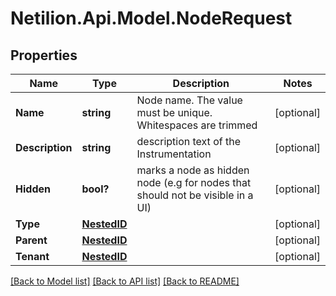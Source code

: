# Netilion.Api.Model.NodeRequest
## Properties

Name | Type | Description | Notes
------------ | ------------- | ------------- | -------------
**Name** | **string** | Node name. The value must be unique. Whitespaces are trimmed | [optional] 
**Description** | **string** | description text of the Instrumentation | [optional] 
**Hidden** | **bool?** | marks a node as hidden node (e.g for nodes that should not be visible in a UI) | [optional] 
**Type** | [**NestedID**](NestedID.md) |  | [optional] 
**Parent** | [**NestedID**](NestedID.md) |  | [optional] 
**Tenant** | [**NestedID**](NestedID.md) |  | [optional] 

[[Back to Model list]](../README.md#documentation-for-models) [[Back to API list]](../README.md#documentation-for-api-endpoints) [[Back to README]](../README.md)

